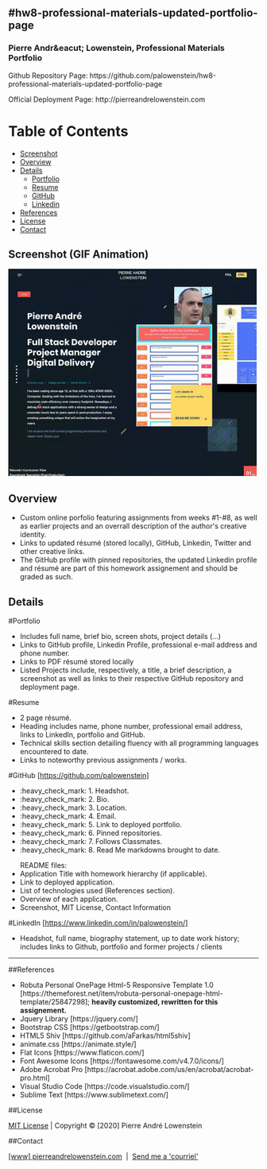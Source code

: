 ## #hw8-professional-materials-updated-portfolio-page 

<h3>Pierre Andr&eacut; Lowenstein, Professional Materials Portfolio</h3>
<p>Github Repository Page: https://github.com/palowenstein/hw8-professional-materials-updated-portfolio-page</p>
<p>Official Deployment Page: http://pierreandrelowenstein.com</p>

# Table of Contents
  * [Screenshot](#Screenshot)
  * [Overview](#Overview)
  * [Details](#Details)
	* [Portfolio](#Validation)
  	* [Resume](#Validation)
  	* [GitHub](#Validation)
  	* [Linkedin](#Validation)
  * [References](#References)
  * [License](#License)
  * [Contact](#Contact)

## Screenshot (GIF Animation)
![Pierre Andr&eacut; Lowenstein, Professional Materials Portfolio (GIF)](./pierreandrelowenstein-gif-demo-5-out-of-6.gif?raw=true "Pierre Andr&eacut; Lowenstein, Professional Materials Portfolio")

## Overview
<ul>
<li>Custom online porfolio featuring assignments from weeks #1-#8, as well as earlier projects and an overrall description of the author's creative identity.</li>
<li>Links to updated r&eacute;sum&eacute; (stored locally), GitHub, Linkedin, Twitter and other creative links.</li>
<li>The GitHub profile with pinned repositories, the updated Linkedin profile and r&eacute;sum&eacute; are part of this homework assignement and should be graded as such.</li>
</ul>

## Details

#Portfolio
<ul>
  <li>Includes full name, brief bio, screen shots, project details (...)</li>
  <li>Links to GitHub profile, Linkedin Profile, professional e-mail address and phone number.</li>
  <li>Links to PDF r&eacute;sum&eacute; stored locally</li>
  <li>Listed Projects include, respectively, a title, a brief description, a screenshot as well as links to their respective GitHub repository and deployment page.</li>
</ul>

#Resume
<ul>
  <li>2 page r&eacute;sum&eacute;.</li>
  <li>Heading includes name, phone number, professional email address, links to LinkedIn, portfolio and GitHub.</li>
  <li>Technical skills section detailing fluency with all programming languages encountered to date.</li>
  <li>Links to noteworthy previous assignments / works.</li>
</ul>

#GitHub [https://github.com/palowenstein]
<ul>
  <li>:heavy_check_mark: 1. Headshot.</li>
  <li>:heavy_check_mark: 2. Bio.</li>
  <li>:heavy_check_mark: 3. Location.</li>
  <li>:heavy_check_mark: 4. Email.</li>
  <li>:heavy_check_mark: 5. Link to deployed portfolio.</li>
  <li>:heavy_check_mark: 6. Pinned repositories.</li>
  <li>:heavy_check_mark: 7. Follows Classmates.</li>
  <li>:heavy_check_mark: 8. Read Me markdowns brought to date.</li>
</ul>

<ul>README files:
  <li>Application Title with homework hierarchy (if applicable).</li>
  <li>Link to deployed application.</li>
  <li>List of technologies used (References section).</li>
  <li>Overview of each application.</li>
  <li>Screenshot, MIT License, Contact Information</li>
</ul>

#LinkedIn [https://www.linkedin.com/in/palowenstein/]
<ul>
  <li>Headshot, full name, biography statement, up to date work history; includes links to Github, portfolio and former projects / clients</li>
</ul> 

<hr />

##References
<ul>
<li>Robuta Personal OnePage Html-5 Responsive Template 1.0 [https://themeforest.net/item/robuta-personal-onepage-html-template/25847298]; <strong>heavily customized, rewritten for this assignement.</strong></li>
<li>Jquery Library [https://jquery.com/]</li>
<li>Bootstrap CSS [https://getbootstrap.com/]</li>
<li>HTML5 Shiv [https://github.com/aFarkas/html5shiv]</li>
<li>animate.css [https://animate.style/]</li>
<li>Flat Icons [https://www.flaticon.com/]</li>
<li>Font Awesome Icons [https://fontawesome.com/v4.7.0/icons/]</li>
<li>Adobe Acrobat Pro [https://acrobat.adobe.com/us/en/acrobat/acrobat-pro.html]</li>
<li>Visual Studio Code [https://code.visualstudio.com/]</li>
<li>Sublime Text [https://www.sublimetext.com/]</li>
</ul>

##License
<p>
<a href="./MITlicense.txt">MIT License</a> | Copyright © [2020] Pierre André Lowenstein
</p>

##Contact
<p>
<a href="http://pierreandrelowenstein.com" title="[www] Pierre Andr&eacute; Lowenstein" target="_blank">[www] pierreandrelowenstein.com</a>
&nbsp;|&nbsp;
<a href="mailto:soundtrackspecialist@gmail.com" title="Courriel">Send me a 'courriel'</a>
</p>